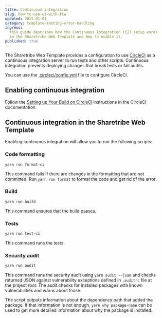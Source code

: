 ```yaml
---
title: Continuous integration
slug: how-to-use-ci-with-ftw
updated: 2023-01-01
category: template-testing-error-handling
ingress:
  This guide describes how the Continuous Integration (CI) setup works
  in the Sharetribe Web Template and how to enable it.
published: true
---
```


The Sharetribe Web Template provides a configuration to use
[CircleCI](https://circleci.com/) as a continuous integration server to
run tests and other scripts. Continuous integration prevents deploying
changes that break tests or fail audits.

You can use the
[.circleci/config.yml](https://github.com/sharetribe/web-template/blob/main/.circleci/config.yml)
file to configure CircleCI.

## Enabling continuous integration

Follow the
[Setting up Your Build on CircleCI](https://circleci.com/docs/2.0/getting-started/#setting-up-circleci)
instructions in the CircleCI documentation.

## Continuous integration in the Sharetribe Web Template

Enabling continuous integration will allow you to run the following
scripts:

### Code formatting

```bash
yarn run format-ci
```

This command fails if there are changes in the formatting that are not
committed. Run `yarn run format` to format the code and get rid of the
error.

### Build

```bash
yarn run build
```

This command ensures that the build passes.

### Tests

```bash
yarn run test-ci
```

This command runs the tests.

### Security audit

```bash
yarn run audit
```

This command runs the security audit using `yarn audit --json` and
checks returned JSON against vulnerability exceptions defined in
`.auditrc` file at the project root. The audit checks for installed
packages with known vulnerabilities and warns about those.

The script outputs information about the dependency path that added the
package. If that information is not enough, `yarn why package-name` can
be used to get more detailed information about why the package is
installed.
